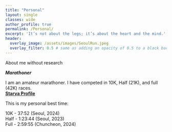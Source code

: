 ```yaml
---
title: "Personal"
layout: single
classes: wide
author_profile: true
permalink: /Personal/
excerpt: 'It’s not about the legs; it’s about the heart and the mind.'
header:
  overlay_image: /assets/images/SeoulRun.jpeg
  overlay_filter: 0.5 # same as adding an opacity of 0.5 to a black background
---
```

About me without research

**_Marathoner_**

I am an amateur marathoner. I have competed in 10K, Half (21K), and full (42K) races.\
**[Starva Profile](https://strava.app.link/1Cdw5e3c5Nb)**

This is my personal best time:

10K - 37:52 (Seoul, 2024)\
Half - 1:23:44 (Seoul, 2023)\
Full - 2:59:55 (Chuncheon, 2024)

